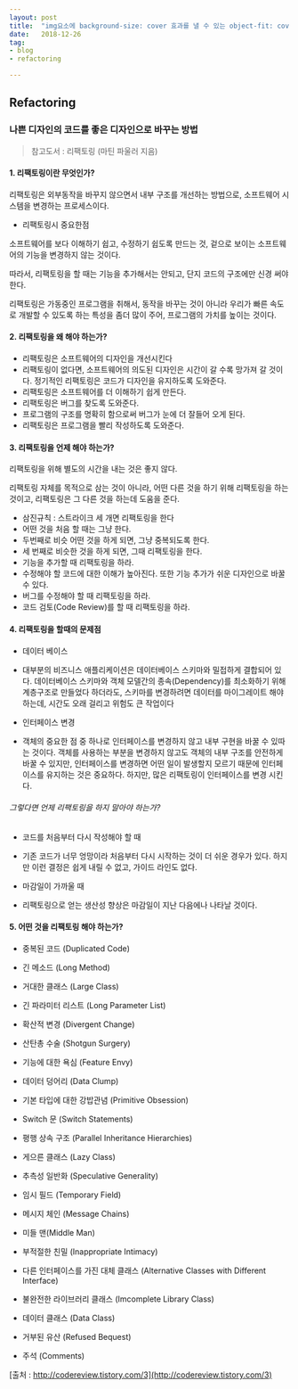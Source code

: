 ```yaml
---
layout: post
title:  "img요소에 background-size: cover 효과를 낼 수 있는 object-fit: cover"
date:   2018-12-26
tag:
- blog
- refactoring

---
```


## Refactoring
### 나쁜 디자인의 코드를 좋은 디자인으로 바꾸는 방법
> 참고도서 : 리팩토링 (마틴 파울러 지음)


#### 1. 리팩토링이란 무엇인가?

리팩토링은 외부동작을 바꾸지 않으면서 내부 구조를 개선하는 방법으로, 소프트웨어 시스템을 변경하는 프로세스이다.


* 리팩토링시 중요한점


소프트웨어를 보다 이해하기 쉽고, 수정하기 쉽도록 만드는 것,  겉으로 보이는 소프트웨어의 기능을 변경하지 않는 것이다.

따라서, 리팩토링을 할 때는 기능을 추가해서는 안되고, 단지 코드의 구조에만 신경 써야한다.

리팩토링은 가동중인 프로그램을 취해서, 동작을 바꾸는 것이 아니라
우리가 빠른 속도로 개발할 수 있도록 하는 특성을 좀더 많이 주어,
프로그램의 가치를 높이는 것이다.

#### 2. 리팩토링을 왜 해야 하는가?

* 리팩토링은 소프트웨어의 디자인을 개선시킨다
* 리팩토링이 없다면, 소프트웨어의 의도된 디자인은 시간이 갈 수록 망가져 갈 것이다. 정기적인 리팩토링은 코드가 디자인을 유지하도록 도와준다.
* 리팩토링은 소프트웨어를 더 이해하기 쉽게 만든다.
* 리팩토링은 버그를 찾도록 도와준다.
* 프로그램의 구조를 명확히 함으로써 버그가 눈에 더 잘들어 오게 된다.
* 리팩토링은 프로그램을 빨리 작성하도록 도와준다.

#### 3. 리팩토링을 언제 해야 하는가?

리팩토링을 위해 별도의 시간을 내는 것은 좋지 않다.

리팩토링 자체를 목적으로 삼는 것이 아니라, 어떤 다른 것을 하기 위해 리팩토링을 하는 것이고, 리팩토링은 그 다른 것을 하는데 도움을 준다.

* 삼진규칙 : 스트라이크 세 개면 리팩토링을 한다
 * 어떤 것을 처음 할 때는 그냥 한다.
 * 두번째로 비슷 어떤 것을 하게 되면, 그냥 중복되도록 한다.
 * 세 번째로 비슷한 것을 하게 되면, 그때 리팩토링을 한다.
* 기능을 추가할 때 리팩토링을 하라.
 * 수정해야 할 코드에 대한 이해가 높아진다. 또한 기능 추가가 쉬운 디자인으로 바꿀 수 있다.
* 버그를 수정해야 할 때 리팩토링을 하라.
* 코드 검토(Code Review)를 할 때 리팩토링을 하라.

#### 4. 리팩토링을 할때의 문제점

* 데이터 베이스
 * 대부분의 비즈니스 애플리케이션은 데이터베이스 스키마와 밀접하게 결합되어 있다.  데이터베이스 스키마와 객체 모델간의 종속(Dependency)를 최소화하기 위해 계층구조로 만들었다 하더라도, 스키마를 변경하려면 데이터를 마이그레이트 해야 하는데, 시간도 오래 걸리고 위험도 큰 작업이다

* 인터페이스 변경
 * 객체의 중요한 점 중 하나로 인터페이스를 변경하지 않고 내부 구현을 바꿀 수 있따는 것이다. 객체를 사용하는 부분을 변경하지 않고도 객체의 내부 구조를 안전하게 바꿀 수 있지만, 인터페이스를 변경하면 어떤 일이 발생할지 모르기 때문에 인터페이스를 유지하는 것은 중요하다. 하지만, 많은 리팩토링이 인터페이스를 변경 시킨다.

###### 그렇다면 언제 리팩토링을 하지 말아야 하는가?

* 코드를 처음부터 다시 작성해야 할 때
 * 기존 코드가 너무 엉망이라 처음부터 다시 시작하는 것이 더 쉬운 경우가 있다. 하지만 이런 결정은 쉽게 내릴 수 없고, 가이드 라인도 없다.

* 마감일이 가까울 때
 * 리팩토링으로 얻는 생산성 향상은 마감일이 지난 다음에나 나타날 것이다.


#### 5. 어떤 것을 리팩토링 해야 하는가?

- 중복된 코드 (Duplicated Code)

- 긴 메소드 (Long Method)

- 거대한 클래스 (Large Class)

- 긴 파라미터 리스트 (Long Parameter List)

- 확산적 변경 (Divergent Change)

- 산탄총 수술 (Shotgun Surgery)

- 기능에 대한 욕심 (Feature Envy)

- 데이터 덩어리 (Data Clump)

- 기본 타입에 대한 강밥관념 (Primitive Obsession)

- Switch 문 (Switch Statements)

- 평행 상속 구조 (Parallel Inheritance Hierarchies)

- 게으른 클래스 (Lazy Class)

- 추측성 일반화 (Speculative Generality)

- 임시 필드 (Temporary Field)

- 메시지 체인 (Message Chains)

- 미들 맨(Middle Man)

- 부적절한 친밀 (Inappropriate Intimacy)

- 다른 인터페이스를 가진 대체 클래스 (Alternative Classes with Different Interface)

- 불완전한 라이브러리 클래스 (Imcomplete Library Class)

- 데이터 클래스 (Data Class)

- 거부된 유산 (Refused Bequest)

- 주석 (Comments)




[출처 : http://codereview.tistory.com/3](http://codereview.tistory.com/3)